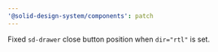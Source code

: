 ```yaml
---
'@solid-design-system/components': patch
---
```


Fixed `sd-drawer` close button position when `dir="rtl"` is set.
